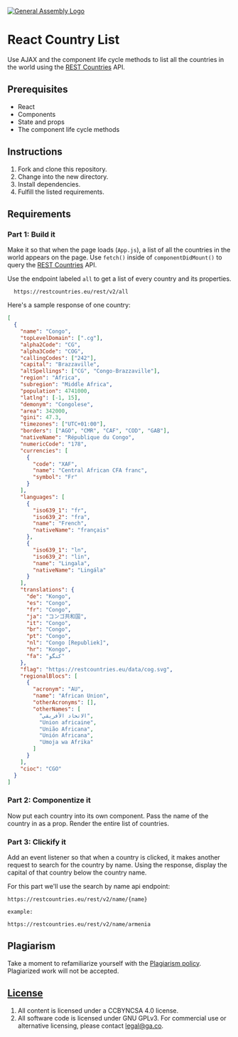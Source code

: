 [![General Assembly Logo](https://camo.githubusercontent.com/1a91b05b8f4d44b5bbfb83abac2b0996d8e26c92/687474703a2f2f692e696d6775722e636f6d2f6b6538555354712e706e67)](https://generalassemb.ly/education/web-development-immersive)

# React Country List

Use AJAX and the component life cycle methods to list all the countries in the
world using the [REST Countries](https://restcountries.eu) API.

## Prerequisites

- React
- Components
- State and props
- The component life cycle methods

## Instructions

1. Fork and clone this repository.
1. Change into the new directory.
1. Install dependencies.
1. Fulfill the listed requirements.

## Requirements

### Part 1: Build it

Make it so that when the page loads (`App.js`), a list of all the countries in
the world appears on the page. Use `fetch()` inside of `componentDidMount()` to
query the [REST Countries](https://restcountries.eu) API.

Use the endpoint labeled `all` to get a list of every country and its
properties.

```
  https://restcountries.eu/rest/v2/all
```

Here's a sample response of one country:

```json
[
  {
    "name": "Congo",
    "topLevelDomain": [".cg"],
    "alpha2Code": "CG",
    "alpha3Code": "COG",
    "callingCodes": ["242"],
    "capital": "Brazzaville",
    "altSpellings": ["CG", "Congo-Brazzaville"],
    "region": "Africa",
    "subregion": "Middle Africa",
    "population": 4741000,
    "latlng": [-1, 15],
    "demonym": "Congolese",
    "area": 342000,
    "gini": 47.3,
    "timezones": ["UTC+01:00"],
    "borders": ["AGO", "CMR", "CAF", "COD", "GAB"],
    "nativeName": "République du Congo",
    "numericCode": "178",
    "currencies": [
      {
        "code": "XAF",
        "name": "Central African CFA franc",
        "symbol": "Fr"
      }
    ],
    "languages": [
      {
        "iso639_1": "fr",
        "iso639_2": "fra",
        "name": "French",
        "nativeName": "français"
      },
      {
        "iso639_1": "ln",
        "iso639_2": "lin",
        "name": "Lingala",
        "nativeName": "Lingála"
      }
    ],
    "translations": {
      "de": "Kongo",
      "es": "Congo",
      "fr": "Congo",
      "ja": "コンゴ共和国",
      "it": "Congo",
      "br": "Congo",
      "pt": "Congo",
      "nl": "Congo [Republiek]",
      "hr": "Kongo",
      "fa": "کنگو"
    },
    "flag": "https://restcountries.eu/data/cog.svg",
    "regionalBlocs": [
      {
        "acronym": "AU",
        "name": "African Union",
        "otherAcronyms": [],
        "otherNames": [
          "الاتحاد الأفريقي",
          "Union africaine",
          "União Africana",
          "Unión Africana",
          "Umoja wa Afrika"
        ]
      }
    ],
    "cioc": "CGO"
  }
]
```

### Part 2: Componentize it

Now put each country into its own component. Pass the name of the country in as
a prop. Render the entire list of countries.

### Part 3: Clickify it

Add an event listener so that when a country is clicked, it makes another
request to search for the country by name. Using the response, display the
capital of that country below the country name.

For this part we'll use the search by name api endpoint:

```
https://restcountries.eu/rest/v2/name/{name}

example:

https://restcountries.eu/rest/v2/name/armenia
```


## Plagiarism

Take a moment to refamiliarize yourself with the
[Plagiarism policy](https://git.generalassemb.ly/DC-WDI/Administrative/blob/master/plagiarism.md).
Plagiarized work will not be accepted.

## [License](LICENSE)

1.  All content is licensed under a CC­BY­NC­SA 4.0 license.
1.  All software code is licensed under GNU GPLv3. For commercial use or
    alternative licensing, please contact legal@ga.co.
